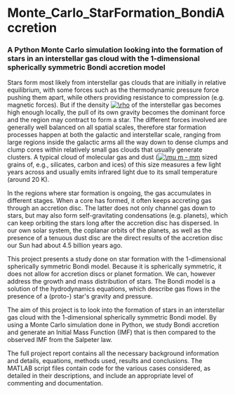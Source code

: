 # Monte_Carlo_StarFormation_BondiAccretion

### A Python Monte Carlo simulation looking into the formation of stars in an interstellar gas cloud with the 1-dimensional spherically symmetric Bondi accretion model

Stars form most likely from interstellar gas clouds that are initially in relative equilibrium, with some forces such as the thermodynamic pressure force pushing them apart, while others providing resistance to compression (e.g. magnetic forces). But if the density <a href="https://www.codecogs.com/eqnedit.php?latex=\inline&space;\rho" target="_blank"><img src="https://latex.codecogs.com/svg.latex?\inline&space;\rho" title="\rho" /></a> of the interstellar gas becomes high enough locally, the pull of its own gravity becomes the dominant force and the region may contract to form a star. The different forces involved are generally well balanced on all spatial scales, therefore star formation processes happen at both the galactic and interstellar scale, ranging from large regions inside the galactic arms all the way down to dense clumps and clump cores within relatively small gas clouds that usually generate clusters. A typical cloud of molecular gas and dust (<a href="https://www.codecogs.com/eqnedit.php?latex=\inline&space;\mu&space;m&space;-&space;mm" target="_blank"><img src="https://latex.codecogs.com/svg.latex?\inline&space;\mu&space;m&space;-&space;mm" title="\mu m - mm" /></a> sized grains of, e.g., silicates, carbon and ices) of this size measures a few light years across and usually emits infrared light due to its small temperature (around 20 K).

In the regions where star formation is ongoing, the gas accumulates in different stages. When a core has formed, it often keeps accreting gas through an accretion disc. The latter does not only channel gas down to stars, but may also form self-gravitating condensations (e.g. planets), which can keep orbiting the stars long after the accretion disc has dispersed. In our own solar system, the coplanar orbits of the planets, as well as the presence of a tenuous dust disc are the direct results of the accretion disc our Sun had about 4.5 billion years ago.

This project presents a study done on star formation with the 1-dimensional spherically symmetric Bondi model. Because it is spherically symmetric, it does not allow for accretion discs or planet formation. We can, however address the growth and mass distribution of stars. The Bondi model is a solution of the hydrodynamics equations, which describe gas flows in the presence of a (proto-) star's gravity and pressure.

The aim of this project is to look into the formation of stars in an interstellar gas cloud with the 1-dimensional spherically symmetric Bondi model. By using a Monte Carlo simulation done in Python, we study Bondi accretion and generate an Initial Mass Function (IMF) that is then compared to the observed IMF from the Salpeter law.

The full project report contains all the necessary background information and details, equations, methods used, results and conclusions. The MATLAB script files contain code for the various cases considered, as detailed in their descriptions, and include an appropriate level of commenting and documentation.
